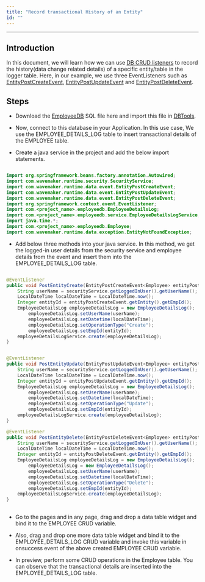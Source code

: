 ```yaml
---
title: "Record transactional History of an Entity"
id: ""
---
```

---

## Introduction

In this document, we will learn how we can use [DB CRUD listeners](/learn/app-development/services/database-crud-event-listeners) to record the history(data change related details) of a specific entity/table in the logger table.
Here, in our example, we use three EventListeners such as [EntityPostCreateEvent](https://github.com/wavemaker/wavemaker-app-runtime-services/blob/master/wavemaker-app-runtime-core/src/main/java/com/wavemaker/runtime/data/event/EntityPostCreateEvent.java), [EntityPostUpdateEvent](https://github.com/wavemaker/wavemaker-app-runtime-services/blob/master/wavemaker-app-runtime-core/src/main/java/com/wavemaker/runtime/data/event/EntityPostUpdateEvent.java) and [EntityPostDeleteEvent](https://github.com/wavemaker/wavemaker-app-runtime-services/blob/master/wavemaker-app-runtime-core/src/main/java/com/wavemaker/runtime/data/event/EntityPostDeleteEvent.java).
## Steps

- Download the [EmployeeDB](/learn/assets/Audithistory-using-crudListeners/EmployeeDB_dump.sql) SQL file here and import this file in [DBTools](/learn/app-development/services/database-tools#db-scripts).

- Now, connect to this database in your Application. In this use case, We use the EMPLOYEE_DETAILS_LOG table to insert transactional details of the EMPLOYEE table.

- Create a java service in the project and add the below import statements.

 ```java

import org.springframework.beans.factory.annotation.Autowired;
import com.wavemaker.runtime.security.SecurityService;
import com.wavemaker.runtime.data.event.EntityPostCreateEvent;
import com.wavemaker.runtime.data.event.EntityPostUpdateEvent;
import com.wavemaker.runtime.data.event.EntityPostDeleteEvent;
import org.springframework.context.event.EventListener;
import com.<project_name>.employeedb.EmployeeDetailsLog;
import com.<project_name>.employeedb.service.EmployeeDetailsLogService;
import java.time.*;
import com.<project_name>.employeedb.Employee;
import com.wavemaker.runtime.data.exception.EntityNotFoundException;
```

- Add below three methods into your java service. In this method, we get the logged-in user details from the security service and employee details from the event and insert them into the EMPLOYEE_DETAILS_LOG table.

```java

@EventListener
public void PostEntityCreate(EntityPostCreateEvent<Employee> entityPostCreateEvent) {
    String userName = securityService.getLoggedInUser().getUserName();
    LocalDateTime localDateTime = LocalDateTime.now();
    Integer entityId = entityPostCreateEvent.getEntity().getEmpId();
    EmployeeDetailsLog employeeDetailsLog = new EmployeeDetailsLog();
        employeeDetailsLog.setUserName(userName);
        employeeDetailsLog.setDatetime(localDateTime);
        employeeDetailsLog.setOperationType("Create");
        employeeDetailsLog.setEmpId(entityId);
    employeeDetailsLogService.create(employeeDetailsLog);
}


@EventListener
public void PostEntityUpdate(EntityPostUpdateEvent<Employee> entityPostUpdateEvent) {
    String userName = securityService.getLoggedInUser().getUserName();
    LocalDateTime localDateTime = LocalDateTime.now();
    Integer entityId = entityPostUpdateEvent.getEntity().getEmpId();
    EmployeeDetailsLog employeeDetailsLog = new EmployeeDetailsLog();
        employeeDetailsLog.setUserName(userName);
        employeeDetailsLog.setDatetime(localDateTime);
        employeeDetailsLog.setOperationType("Update");
        employeeDetailsLog.setEmpId(entityId);
    employeeDetailsLogService.create(employeeDetailsLog);
}

@EventListener
public void PostEntityDelete(EntityPostDeleteEvent<Employee> entityPostDeleteEvent) {
    String userName = securityService.getLoggedInUser().getUserName();
    LocalDateTime localDateTime = LocalDateTime.now();
    Integer entityId = entityPostDeleteEvent.getEntity().getEmpId();
    EmployeeDetailsLog employeeDetailsLog = new EmployeeDetailsLog();
        employeeDetailsLog = new EmployeeDetailsLog();
        employeeDetailsLog.setUserName(userName);
        employeeDetailsLog.setDatetime(localDateTime);
        employeeDetailsLog.setOperationType("Delete");
        employeeDetailsLog.setEmpId(entityId);
    employeeDetailsLogService.create(employeeDetailsLog);
}
     
 ```

- Go to the pages and in any page, drag and drop a data table widget and bind it to the EMPLOYEE CRUD variable. 

- Also, drag and drop one more data table widget and bind it to the EMPLOYEE_DETAILS_LOG CRUD variable and invoke this variable in onsuccess event of the above created EMPLOYEE CRUD variable.

- In preview, perform some CRUD operations in the Employee table. You can observe that the transactional details are inserted into the EMPLOYEE_DETAILS_LOG table.

